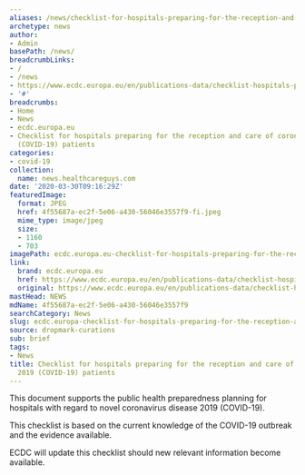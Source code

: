 ```yaml
---
aliases: /news/checklist-for-hospitals-preparing-for-the-reception-and-care-of-coronavirus-2019-covid-19-patients
archetype: news
author:
- Admin
basePath: /news/
breadcrumbLinks:
- /
- /news
- https://www.ecdc.europa.eu/en/publications-data/checklist-hospitals-preparing-reception-and-care-coronavirus-2019-covid-19
- '#'
breadcrumbs:
- Home
- News
- ecdc.europa.eu
- Checklist for hospitals preparing for the reception and care of coronavirus 2019
  (COVID-19) patients
categories:
- covid-19
collection:
  name: news.healthcareguys.com
date: '2020-03-30T09:16:29Z'
featuredImage:
  format: JPEG
  href: 4f55687a-ec2f-5e06-a430-56046e3557f9-fi.jpeg
  mime_type: image/jpeg
  size:
  - 1160
  - 703
imagePath: ecdc.europa.eu-checklist-for-hospitals-preparing-for-the-reception-and-care-of-coronavirus-2019-covid-19-patients
link:
  brand: ecdc.europa.eu
  href: https://www.ecdc.europa.eu/en/publications-data/checklist-hospitals-preparing-reception-and-care-coronavirus-2019-covid-19
  original: https://www.ecdc.europa.eu/en/publications-data/checklist-hospitals-preparing-reception-and-care-coronavirus-2019-covid-19
mastHead: NEWS
mdName: 4f55687a-ec2f-5e06-a430-56046e3557f9
searchCategory: News
slug: ecdc.europa-checklist-for-hospitals-preparing-for-the-reception-and-care-of-coronavirus-2019-covid-19-patients
source: dropmark-curations
sub: brief
tags:
- News
title: Checklist for hospitals preparing for the reception and care of coronavirus
  2019 (COVID-19) patients
---
```


This document supports the public health preparedness planning for hospitals with regard to novel coronavirus disease 2019 (COVID-19). 

This checklist is based on the current knowledge of the COVID-19 outbreak and the evidence available.

ECDC will update this checklist should new relevant information become available.